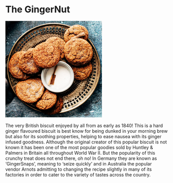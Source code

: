 <!DOCTYPE html>
<html>

<head>
<link rel="stylesheet" href="StylesheetTemplate.css">
</head>

<h1>The GingerNut</h1>

<img src="GingerNutBiscuit.jpg"
    alt="GingerNut"
    Style=":center;width:300px;height:300px;"/>

<p>The very British biscuit enjoyed by all from as early as 1840! This is a hard ginger flavoured biscuit is best know for being dunked in your morning brew but also for its soothing properties, helping to ease nausea with its ginger infused goodness. Although the original creator of this popular biscuit is not known it has been one of the most popular goodies sold by Huntley & Palmers in Britain all throughout World War II. But the popularity of this crunchy treat does not end there, oh no! In Germany they are known as ‘GingerSnaps’, meaning to ‘seize quickly’ and in Australia the popular vendor Arnots admitting to changing the recipe slightly in many of its factories in order to cater to the variety of tastes across the country.
</p>


</html>


[def]: GingerNutBiscuit.jpg
[GingerNutBiscuit]: GingerNutBiscuit.jpg